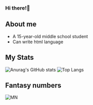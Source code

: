 <html>
 <body>
  
 </body>
</html>

### Hi there!👋
## About me
- A 15-year-old middle school student
- Can write html language
## My Stats
![Anurag's GitHub stats](https://github-readme-stats.vercel.app/api?username=yushunqwq&show_icons=true)
![Top Langs](https://github-readme-stats.vercel.app/api/top-langs/?username=yushunqwq)
## Fantasy numbers
![MN](https://count.getloli.com/get/@yushunqwq?theme=moebooru)
